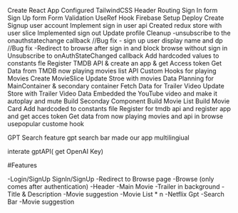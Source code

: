Create React App
Configured TailwindCSS
Header
Routing
Sign In form
Sign Up form
Form Validation
UseRef Hook
Firebase Setup
Deploy
Create Signup user account
Implement sign in user api
Created redux store with user slice
Implemented sign out
Update profile
Cleanup -unsubscribe to the onauthstatechange callback
//Bug fix - sign up user display name and dp
//Bug fix -Redirect to browse after sign in and block browse without sign in
Unsubscribe to onAuthStateChanged callback
Add hardcoded values to constants fle
Register TMDB API & create an app & get Access token
Get Data from TMDB now playing movies list API
Custom Hooks for playing Movies
Create MovieSlice
Update Stroe with movies Data
Planning for MainContainer & secondary container 
Fetch Data for Trailer Video
Update Store with Trailer Video Data
Embedded the YouTube video and make it autoplay and mute
Build Seconday Component
Build Movie List
Build Movie Card
Add hardcoded to constants file
Register for tmdb api and register app and get acces token
Get data from now playing movies and api in browse
usepopular custome hook

GPT Search feature
gpt search bar
made our app multilingiual

interate gptAPI( get OpenAI Key)


#Features

-Login/SignUp
    SignIn/SignUp
    -Redirect to Browse page
-Browse (only comes after authentication)
    -Header
    -Main Movie
        -Trailer in background 
        -Title & Description
        -Movie suggestion
            -Movie List * n
-Netflix Gpt
    -Search Bar
    -Movie suggestion
